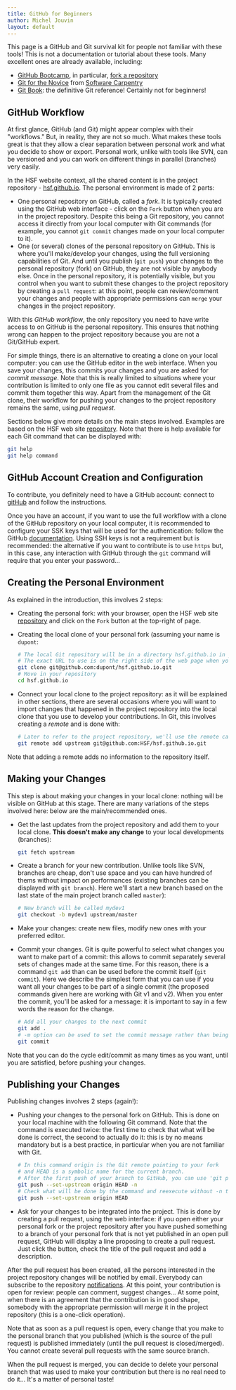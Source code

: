 ```yaml
---
title: GitHub for Beginners
author: Michel Jouvin
layout: default
---
```


This page is a GitHub and Git survival kit for people not familiar with these tools! This is not a documentation or tutorial about these tools. Many excellent ones are already available, including:

* [GitHub Bootcamp](https://help.github.com/categories/bootcamp/), in particular, [fork a repository](https://help.github.com/articles/fork-a-repo)
* [Git for the Novice](http://swcarpentry.github.io/git-novice/) from [Software Carpentry](http://software-carpentry.org/)
* [Git Book](https://git-scm.com/book/en/v2): the definitive Git reference! Certainly not for beginners!


## GitHub Workflow

At first glance, GitHub (and Git) might appear complex with their "workflows." But, in reality, they are not so much. What makes these tools great is that they allow a clear separation between personal work and what you decide to show or export. Personal work, unlike with tools like SVN, can be versioned and you can work on different things in parallel (branches) very easily.

In the HSF website context, all the shared content is in the project repository - [hsf.github.io](https://github.com/HSF/hsf.github.io). The personal environment is made of 2 parts:

* One personal repository on GitHub, called a *fork*. It is typically created using the GitHub web interface - click on the `Fork` button when you are in the project repository. Despite this being a Git repository, you cannot access it directly from your local computer with Git commands (for example, you cannot `git commit` changes made on your local computer to it).
* One (or several) clones of the personal repository on GitHub. This is where you'll make/develop your changes, using the full versioning capabilities of Git. And until you publish (`git push`) your changes to the personal repository (fork) on GitHub, they are not visible by anybody else. Once in the personal repository, it is potentially visible, but you control when you want to submit these changes to the project repository by creating a `pull request`: at this point, people can review/comment your changes and people with appropriate permissions can `merge` your changes in the project repository.

With this *GitHub workflow*, the only repository you need to have write access to on GitHub is the personal repository. This ensures that nothing wrong can happen to the project repository because you are not a Git/GitHub expert.

For simple things, there is an alternative to creating a clone on your local computer: you can use the GitHub editor in the web interface. When you save your changes, this commits your changes and you are asked for *commit message*. Note that this is really limited to situations where your contribution is limited to only one file as you cannot edit several files and commit them together this way. Apart from the management of the Git clone, their workflow for pushing your changes to the project repository remains the same, using *pull request*.

Sections below give more details on the main steps involved. Examples are based on the HSF web site [repository](https://github.com/HSF/hsf.github.io). Note that there is help available for each Git command that can be displayed with:

```bash
git help
git help command
```


## GitHub Account Creation and Configuration

To contribute, you definitely need to have a GitHub account: connect to [gitHub](http://github.com) and follow the instructions.

Once you have an account, if you want to use the full workflow with a clone of the GitHub repository on your local computer, it is recommended to configure your SSK keys that will be used for the authentication: follow the GitHub [documentation](https://help.github.com/articles/generating-ssh-keys/). Using SSH keys is not a requirement but is recommended: the alternative if you want to contribute is to use `https` but, in this case, any interaction with GitHub through the `git` command will require that you enter your password...


## Creating the Personal Environment

As explained in the introduction, this involves 2 steps:

* Creating the personal fork: with your browser, open the HSF web site [repository](https://github.com/HSF/hsf.github.io) and click on the `Fork` button at the top-right of page.
* Creating the local clone of your personal fork (assuming your name is `dupont`: 

  ```bash
  # The local Git repository will be in a directory hsf.github.io in your current directory.
  # The exact URL to use is on the right side of the web page when you display the personal fork.
  git clone git@github.com:dupont/hsf.github.io.git
  # Move in your repository
  cd hsf.github.io
  ```

* Connect your local clone to the project repository: as it will be explained in other sections, there are several occasions where you will want to import changes that happened in the project repository into the local clone that you use to develop your contributions. In Git, this involves creating a *remote* and is done with:

  ```bash
  # Later to refer to the project repository, we'll use the remote called upstream
  git remote add upstream git@github.com:HSF/hsf.github.io.git
  ```

Note that adding a remote adds no information to the repository itself.


## Making your Changes

This step is about making your changes in your local clone: nothing will be visible on GitHub at this stage. There are many variations of the steps involved here: below are the main/recommended ones.

* Get the last updates from the project repository and add them to your local clone. **This doesn't make any change** to your local developments (branches):

  ```bash
  git fetch upstream
  ```

* Create a branch for your new contribution. Unlike tools like SVN, branches are cheap, don't use space and you can have hundred of thems without impact on performances (existing branches can be displayed with `git branch`). Here we'll start a new branch based on the last state of the main project branch called `master`):

  ```bash
  # New branch will be called mydev1
  git checkout -b mydev1 upstream/master
  ```

* Make your changes: create new files, modify new ones with your preferred editor.

* Commit your changes. Git is quite powerful to select what changes you want to make part of a commit: this allows to commit separately several sets of changes made at the same time. For this reason, there is a command `git add` than can be used before the commit itself (`git commit`). Here we describe the simplest form that you can use if you want all your changes to be part of a single commit (the proposed commands given here are working with Git v1 and v2). When you enter the commit, you'll be asked for a message: it is important to say in a few words the reason for the change.

  ```bash
  # Add all your changes to the next commit
  git add .
  # -m option can be used to set the commit message rather than being asked for
  git commit
  ```

Note that you can do the cycle edit/commit as many times as you want, until you are satisfied, before pushing your changes.

## Publishing your Changes

Publishing changes involves 2 steps (again!):

* Pushing your changes to the personal fork on GitHub. This is done on your local machine with the following Git command. Note that the command is executed twice: the first time to check that what will be done is correct, the second to actually do it: this is by no means mandatory but is a best practice, in particular when you are not familiar with Git.

  ```bash
  # In this command origin is the Git remote pointing to your fork
  # and HEAD is a symbolic name for the current branch.
  # After the first push of your branch to GitHub, you can use 'git push' without options
  git push --set-upstream origin HEAD -n
  # Check what will be done by the command and reexecute without -n to actually do it
  git push --set-upstream origin HEAD
  
  ```

* Ask for your changes to be integrated into the project. This is done by creating a pull request, using the web interface: if you open either your personal fork or the project repository after you have pushed something to a branch of your personal fork that is not yet published in an open pull request, GitHub will display a line proposing to create a pull request. Just click the button, check the title of the pull request and add a description.

After the pull request has been created, all the persons interested in the project repository changes will be notified by email. Everybody can subscribe to the repository [notifications](https://help.github.com/articles/about-notifications/). At this point, your contribution is open for review: people can comment, suggest changes... At some point, when there is an agreement that the contribution is in good shape, somebody with the appropriate permission will *merge* it in the project repository (this is a one-click operation).

Note that as soon as a pull request is open, every change that you make to the personal branch that you published (which is the source of the pull request) is published immediately (until the pull request is closed/merged). You cannot create several pull requests with the same source branch.
 
When the pull request is merged, you can decide to delete your personal branch that was used to make your contribution but there is no real need to do it... It's a matter of personal taste!
